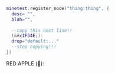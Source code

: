 ```lua
minetest.register_node("thing:thing", {
  desc= "",
  blah="",
  
  --copy this next line!!
  (&#x1F34E;):
  drop="default:..."
  --stop copying!!!
})
```
RED APPLE (&#x1F34E;):
